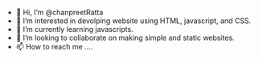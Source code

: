 - 👋 Hi, I’m @chanpreetRatta
- 👀 I’m interested in devolping website using HTML, javascript, and CSS. 
- 🌱 I’m currently learning javascripts. 
- 💞️ I’m looking to collaborate on making simple and static websites. 
- 📫 How to reach me ....

<!---
chanpreetRatta/chanpreetRatta is a ✨ special ✨ repository because its `README.md` (this file) appears on your GitHub profile.
You can click the Preview link to take a look at your changes.
--->
